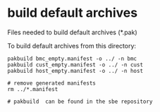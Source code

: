 # build default archives
Files needed to build default archives (*.pak)

To build default archives from this directory:
```
pakbuild bmc_empty.manifest -o ../ -n bmc
pakbuild cust_empty.manifest -o ../ -n cust
pakbuild host_empty.manifest -o ../ -n host

# remove generated manifests
rm ../*.manifest

# pakbuild  can be found in the sbe repository
```
